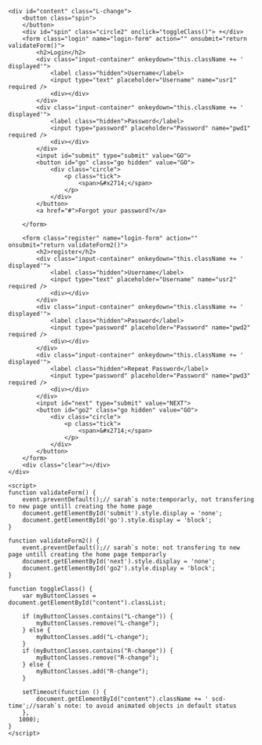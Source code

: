 
<!DOCTYPE html>

<html lang="en" xmlns="http://www.w3.org/1999/xhtml">
<head>
    <meta charset="utf-8" />
    <title>login page</title>
    <link href="css/style.css" rel="stylesheet">    

</head>
<body>
    
    <div id="content" class="L-change">
        <button class="spin">
        </button>
        <div id="spin" class="circle2" onclick="toggleClass()"> +</div>
        <form class="login" name="login-form" action="" onsubmit="return validateForm()">
            <h2>Login</h2>
            <div class="input-container" onkeydown="this.className += ' displayed'">
                <label class="hidden">Username</label>
                <input type="text" placeholder="Username" name="usr1" required />
                <div></div>
            </div>
            <div class="input-container" onkeydown="this.className += ' displayed'">
                <label class="hidden">Password</label>
                <input type="password" placeholder="Password" name="pwd1" required />
                <div></div>
            </div>
            <input id="submit" type="submit" value="GO">
            <button id="go" class="go hidden" value="GO">
                <div class="circle">
                    <p class="tick">
                        <span>&#x2714;</span>
                    </p>
                </div>
            </button>
            <a href="#">Forgot your password?</a>

        </form>

        <form class="register" name="login-form" action="" onsubmit="return validateForm2()">
            <h2>register</h2>
            <div class="input-container" onkeydown="this.className += ' displayed'">
                <label class="hidden">Username</label>
                <input type="text" placeholder="Username" name="usr2" required />
                <div></div>
            </div>
            <div class="input-container" onkeydown="this.className += ' displayed'">
                <label class="hidden">Password</label>
                <input type="password" placeholder="Password" name="pwd2" required />
                <div></div>
            </div>
            <div class="input-container" onkeydown="this.className += ' displayed'">
                <label class="hidden">Repeat Password</label>
                <input type="password" placeholder="Password" name="pwd3" required />
                <div></div>
            </div>
            <input id="next" type="submit" value="NEXT">
            <button id="go2" class="go hidden" value="GO">
                <div class="circle">
                    <p class="tick">
                        <span>&#x2714;</span>
                    </p>
                </div>
            </button>
        </form>
        <div class="clear"></div>
    </div>

    <script>
    function validateForm() {
        event.preventDefault();// sarah`s note:temporarly, not transfering to new page untill creating the home page
        document.getElementById('submit').style.display = 'none';
        document.getElementById('go').style.display = 'block';
    }

    function validateForm2() {
        event.preventDefault();// sarah`s note: not transfering to new page untill creating the home page temporarly
        document.getElementById('next').style.display = 'none';
        document.getElementById('go2').style.display = 'block';
    }

    function toggleClass() {
        var myButtonClasses = document.getElementById("content").classList;

        if (myButtonClasses.contains("L-change")) {
            myButtonClasses.remove("L-change");
        } else {
            myButtonClasses.add("L-change");
        }
        if (myButtonClasses.contains("R-change")) {
            myButtonClasses.remove("R-change");
        } else {
            myButtonClasses.add("R-change");
        }

        setTimeout(function () {
            document.getElementById("content").className += ' scd-time';//sarah`s note: to avoid animated objects in default status
        },
       1000);
    }
    </script>

</body>
</html>
